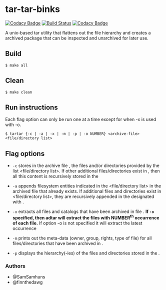 # tar-tar-binks

[![Codacy Badge](https://api.codacy.com/project/badge/Grade/2d7ee22c87f64865abb5c2231d1b9e93)](https://app.codacy.com?utm_source=github.com&utm_medium=referral&utm_content=SamSamhuns/tar-tar-binks&utm_campaign=Badge_Grade_Dashboard)
[![Build Status](https://travis-ci.org/SamSamhuns/tar-tar-binks.svg?branch=master)](https://travis-ci.org/SamSamhuns/tar-tar-binks)
[![Codacy Badge](https://api.codacy.com/project/badge/Grade/9d97b9894ec94581bc93c0d03d8728bd)](https://app.codacy.com/app/samhunsadamant/tar-tar-binks?utm_source=github.com&utm_medium=referral&utm_content=finnthedawg/tar-tar-binks&utm_campaign=Badge_Grade_Dashboard)

A unix-based tar utility that flattens out the file hierarchy and creates a archived package that can be inspected and unarchived for later use.

## Build
```shell
$ make all
```

## Clean
```shell
$ make clean
```

## Run instructions
Each flag option can only be run one at a time except for when -x is used with -o.
```shell
$ tartar {-c | -a | -x | -m | -p | -o NUMBER} <archive-file> <file/directory list>
```

## Flag options

-   `-c` stores in the archive file <archive-file>, the files and/or directories provided by the list <file/directory list>.
If other additional files/directories exist in <directory list>, then all this content is recursively stored in the <archive-file>

-   `-a` appends filesystem entities indicated in the <file/directory list> in the archived file <archive-file> that already
exists. If additional files and directories exist in <file/directory list>, they are recursively appended in the
designated with <archive-file>.

-   `-x` extracts all files and catalogs that have been archived in file <archive-file>. **If `-o` specified, then adtar will extract the files
with NUMBER<sup>th</sup> occurrence of each file.** If option -o is not specified it will extract the latest occurrence

-   `-m` prints out the meta-data (owner, group, rights, type of file) for all files/directories that have been archived in <archive-file>.

-   `-p` displays the hierarchy(-ies) of the files and directories stored in the <archive-file>.

### Authors
-   @SamSamhuns
-   @finnthedawg
